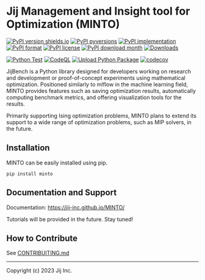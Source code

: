 
# Jij Management and Insight tool for Optimization (MINTO)

[![PyPI version shields.io](https://img.shields.io/pypi/v/minto.svg)](https://pypi.python.org/pypi/minto/)
[![PyPI pyversions](https://img.shields.io/pypi/pyversions/minto.svg)](https://pypi.python.org/pypi/minto/)
[![PyPI implementation](https://img.shields.io/pypi/implementation/minto.svg)](https://pypi.python.org/pypi/minto/)
[![PyPI format](https://img.shields.io/pypi/format/minto.svg)](https://pypi.python.org/pypi/minto/)
[![PyPI license](https://img.shields.io/pypi/l/minto.svg)](https://pypi.python.org/pypi/minto/)
[![PyPI download month](https://img.shields.io/pypi/dm/minto.svg)](https://pypi.python.org/pypi/minto/)
[![Downloads](https://pepy.tech/badge/minto)](https://pepy.tech/project/minto)

[![Python Test](https://github.com/Jij-Inc/minto/actions/workflows/python-test.yml/badge.svg)](https://github.com/Jij-Inc/minto/actions/workflows/python-test.yml)
[![CodeQL](https://github.com/Jij-Inc/minto/actions/workflows/github-code-scanning/codeql/badge.svg)](https://github.com/Jij-Inc/minto/actions/workflows/github-code-scanning/codeql)
[![Upload Python Package](https://github.com/Jij-Inc/minto/actions/workflows/python-publish.yml/badge.svg)](https://github.com/Jij-Inc/minto/actions/workflows/python-publish.yml)
[![codecov](https://codecov.io/gh/Jij-Inc/minto/branch/main/graph/badge.svg?token=pfEmtaSP8Z)](https://codecov.io/gh/Jij-Inc/minto)


JijBench is a Python library designed for developers working on research and development or proof-of-concept experiments using mathematical optimization. Positioned similarly to mlflow in the machine learning field, MINTO provides features such as saving optimization results, automatically computing benchmark metrics, and offering visualization tools for the results.

Primarily supporting Ising optimization problems, MINTO plans to extend its support to a wide range of optimization problems, such as MIP solvers, in the future.

## Installation
MINTO can be easily installed using pip.

``` shell
pip install minto
```

## Documentation and Support

Documentation: https://jij-inc.github.io/MINTO/

Tutorials will be provided in the future. Stay tuned!


## How to Contribute

See [CONTRIBUITING.md](CONTRIBUTING.md) 

---

Copyright (c) 2023 Jij Inc.

